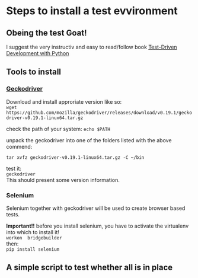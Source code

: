 # Steps to install a test evvironment
## Obeing the test Goat!
I suggest the very instructiv and easy to read/follow book [Test-Driven Development with Python](https://www.obeythetestinggoat.com/)

## Tools to install
### [Geckodriver](https://github.com/mozilla/geckodriver/releases)
Download and install approriate version like so:  
`wget https://github.com/mozilla/geckodriver/releases/download/v0.19.1/geckodriver-v0.19.1-linux64.tar.gz`

check the path of your system: `echo $PATH`

unpack the geckodriver into one of the folders listed with the above commend:  

`tar xvfz geckodriver-v0.19.1-linux64.tar.gz -C ~/bin`

test it:  
`geckodriver`  
This should present some version information.

### Selenium
Selenium together with geckodriver will be used to create browser based tests.

**Important!!** before you install selenium, you have to activate the virtualenv into which to install it!  
`workon  bridgebuilder`  
then:  
`pip install selenium`

## A simple script to test whether all is in place
